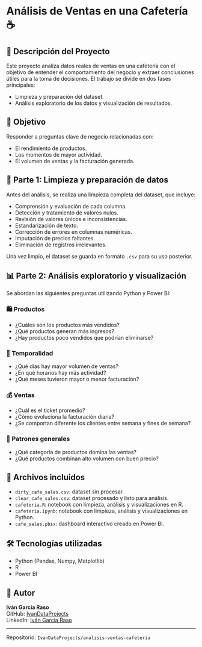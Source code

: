 # Análisis de Ventas en una Cafetería ☕

## 📌 Descripción del Proyecto
Este proyecto analiza datos reales de ventas en una cafetería con el objetivo de entender el comportamiento del negocio y extraer conclusiones útiles para la toma de decisiones. El trabajo se divide en dos fases principales:

- Limpieza y preparación del dataset.
- Análisis exploratorio de los datos y visualización de resultados.

## 🎯 Objetivo
Responder a preguntas clave de negocio relacionadas con:

- El rendimiento de productos.
- Los momentos de mayor actividad.
- El volumen de ventas y la facturación generada.

## 🧹 Parte 1: Limpieza y preparación de datos
Antes del análisis, se realiza una limpieza completa del dataset, que incluye:

- Comprensión y evaluación de cada columna.
- Detección y tratamiento de valores nulos.
- Revisión de valores únicos e inconsistencias.
- Estandarización de texto.
- Corrección de errores en columnas numéricas.
- Imputación de precios faltantes.
- Eliminación de registros irrelevantes.

Una vez limpio, el dataset se guarda en formato `.csv` para su uso posterior.

## 📊 Parte 2: Análisis exploratorio y visualización
Se abordan las siguientes preguntas utilizando Python y Power BI:

### 🛍️ Productos
- ¿Cuáles son los productos más vendidos?
- ¿Qué productos generan más ingresos?
- ¿Hay productos poco vendidos que podrían eliminarse?

### 📅 Temporalidad
- ¿Qué días hay mayor volumen de ventas?
- ¿En qué horarios hay más actividad?
- ¿Qué meses tuvieron mayor o menor facturación?

### 💰 Ventas
- ¿Cuál es el ticket promedio?
- ¿Cómo evoluciona la facturación diaria?
- ¿Se comportan diferente los clientes entre semana y fines de semana?

### 🔎 Patrones generales
- ¿Qué categoría de productos domina las ventas?
- ¿Qué productos combinan alto volumen con buen precio?

## 📁 Archivos incluidos
- `dirty_cafe_sales.csv`: dataset sin procesar.
- `clear_cafe_sales.csv`: dataset procesado y listo para análisis.
- `cafeteria.R`: notebook con limpieza, análisis y visualizaciones en R.
- `cafeteria.ipynb`: notebook con limpieza, análisis y visualizaciones en Python.
- `cafe_sales.pbix`: dashboard interactivo creado en Power BI.

## 🛠️ Tecnologías utilizadas
- Python (Pandas, Numpy, Matplotlib)
- R
- Power BI

## 🚀 Autor
**Iván García Raso**  
GitHub: [IvanDataProjects](https://github.com/IvanDataProjects)  
LinkedIn: [Iván García Raso](https://www.linkedin.com/in/ivan-garcia-raso/)

---

Repositorio: `IvanDataProjects/analisis-ventas-cafeteria`
